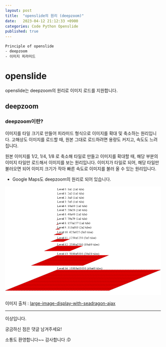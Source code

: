 ```yaml
---
layout: post
title:  "openslide의 원리 (deepzoom)"
date:   2023-04-12 21:12:33 +0900
categories: Code Python Openslide
published: true
---
```

```
Principle of openslide
- deepzoom
- 이미지 피라미드
```

# openslide

openslide는 deepzoom의 원리로 이미지 로드를 지원합니다.

## deepzoom

### deepzoom이란?

이미지를 타일 크기로 만들어 피라미드 형식으로 이미지를 확대 및 축소하는 원리입니다.
고해상도 이미지를 로드할 때, 원본 그대로 로드하려면 용량도 커지고, 속도도 느려집니다.

원본 이미지를 1/2, 1/4, 1/8 로 축소해 타일로 만들고 이미지를 확대할 때, 해당 부분의 이미지 타일만 로드해서 이미지를 보는 원리입니다.
이미지가 타일로 되어, 해당 타일만 불러오면 되어 이미지 크기가 작아 빠른 속도로 이미지를 불러 올 수 있는 원리입니다.

- Google Maps도 deepzoom의 원리로 되어 있습니다.

![python_openslide1.png](/assets/img/Code/Python/Openslide/2023-04-12-Principle_of_openslide/python_openslide1.png)

이미지 출처 : [large-image-display-with-seadragon-ajax](https://objectcomputing.com/resources/publications/sett/october-2011-large-image-display-with-seadragon-ajax)

---

이상입니다.

궁금하신 점은 댓글 남겨주세요!

소통도 환영합니다~~ 감사합니다 :D